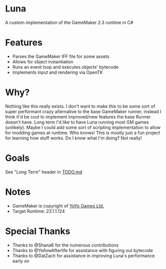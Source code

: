 # Luna
A custom implementation of the GameMaker 2.3 runtime in C#

# Features
- Parses the GameMaker IFF file for some assets
- Allows for object instantiation
- Runs an event loop and executes objects' bytecode
- Implements input and rendering via OpenTK

# Why?
Nothing like this really exists. I don't want to make this to be some sort of super performant crazy alternative to the base GameMaker runner, instead I think it'd be cool to implement improved/new features the base Runner doesn't have. Long term I'd like to have Luna running most GM games (unlikely). Maybe I could add some sort of scripting implementation to allow for modding games at runtime. Who knows! This is mostly just a fun project for learning how stuff works. Do I know what I'm doing? Not really!

# Goals
See "Long Term" header in [TODO.md](https://github.com/nommiin/Luna/blob/master/TODO.md)

# Notes
- GameMaker is copyright of [YoYo Games Ltd.](https://www.yoyogames.com/)
- Target Runtime: 23.1.1.124

# Special Thanks
- Thanks to @Shana6 for the numerous contributions 
- Thanks to @YellowAfterlife for assistance with figuring out bytecode
- Thanks to @DatZach for assistance in improving Luna's performance early on
